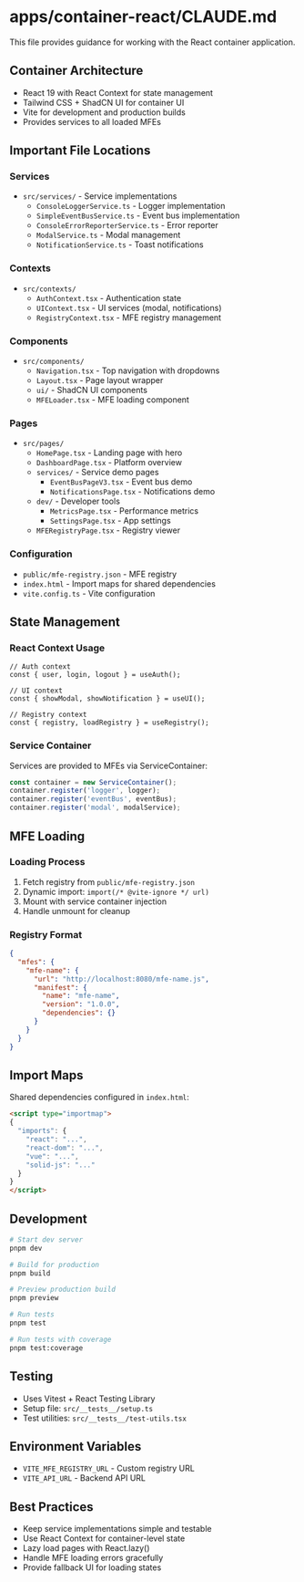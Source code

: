 # apps/container-react/CLAUDE.md

This file provides guidance for working with the React container application.

## Container Architecture

- React 19 with React Context for state management
- Tailwind CSS + ShadCN UI for container UI
- Vite for development and production builds
- Provides services to all loaded MFEs

## Important File Locations

### Services
- `src/services/` - Service implementations
  - `ConsoleLoggerService.ts` - Logger implementation
  - `SimpleEventBusService.ts` - Event bus implementation
  - `ConsoleErrorReporterService.ts` - Error reporter
  - `ModalService.ts` - Modal management
  - `NotificationService.ts` - Toast notifications

### Contexts
- `src/contexts/`
  - `AuthContext.tsx` - Authentication state
  - `UIContext.tsx` - UI services (modal, notifications)
  - `RegistryContext.tsx` - MFE registry management

### Components
- `src/components/`
  - `Navigation.tsx` - Top navigation with dropdowns
  - `Layout.tsx` - Page layout wrapper
  - `ui/` - ShadCN UI components
  - `MFELoader.tsx` - MFE loading component

### Pages
- `src/pages/`
  - `HomePage.tsx` - Landing page with hero
  - `DashboardPage.tsx` - Platform overview
  - `services/` - Service demo pages
    - `EventBusPageV3.tsx` - Event bus demo
    - `NotificationsPage.tsx` - Notifications demo
  - `dev/` - Developer tools
    - `MetricsPage.tsx` - Performance metrics
    - `SettingsPage.tsx` - App settings
  - `MFERegistryPage.tsx` - Registry viewer

### Configuration
- `public/mfe-registry.json` - MFE registry
- `index.html` - Import maps for shared dependencies
- `vite.config.ts` - Vite configuration

## State Management

### React Context Usage
```tsx
// Auth context
const { user, login, logout } = useAuth();

// UI context
const { showModal, showNotification } = useUI();

// Registry context
const { registry, loadRegistry } = useRegistry();
```

### Service Container
Services are provided to MFEs via ServiceContainer:
```typescript
const container = new ServiceContainer();
container.register('logger', logger);
container.register('eventBus', eventBus);
container.register('modal', modalService);
```

## MFE Loading

### Loading Process
1. Fetch registry from `public/mfe-registry.json`
2. Dynamic import: `import(/* @vite-ignore */ url)`
3. Mount with service container injection
4. Handle unmount for cleanup

### Registry Format
```json
{
  "mfes": {
    "mfe-name": {
      "url": "http://localhost:8080/mfe-name.js",
      "manifest": {
        "name": "mfe-name",
        "version": "1.0.0",
        "dependencies": {}
      }
    }
  }
}
```

## Import Maps

Shared dependencies configured in `index.html`:
```html
<script type="importmap">
{
  "imports": {
    "react": "...",
    "react-dom": "...",
    "vue": "...",
    "solid-js": "..."
  }
}
</script>
```

## Development

```bash
# Start dev server
pnpm dev

# Build for production
pnpm build

# Preview production build
pnpm preview

# Run tests
pnpm test

# Run tests with coverage
pnpm test:coverage
```

## Testing

- Uses Vitest + React Testing Library
- Setup file: `src/__tests__/setup.ts`
- Test utilities: `src/__tests__/test-utils.tsx`

## Environment Variables

- `VITE_MFE_REGISTRY_URL` - Custom registry URL
- `VITE_API_URL` - Backend API URL

## Best Practices

- Keep service implementations simple and testable
- Use React Context for container-level state
- Lazy load pages with React.lazy()
- Handle MFE loading errors gracefully
- Provide fallback UI for loading states